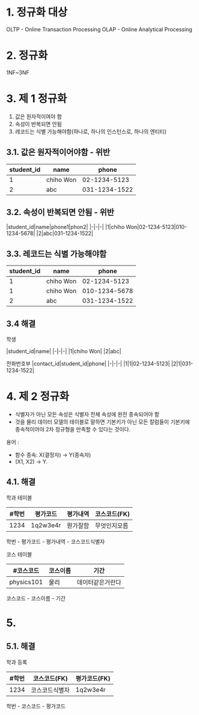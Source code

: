 # 1. 정규화 대상

OLTP - Online Transaction Processing
OLAP - Online Analytical Processing

# 2. 정규화

1NF~3NF

# 3. 제 1 정규화

1. 값은 원자적이여야 함
2. 속성이 반복되면 안됨
3. 레코드는 식별 가능해야함(하나로, 하나의 인스턴스로, 하나의 엔티티)

## 3.1. 값은 원자적이어야함 - 위반

|student_id|name|phone|
|-|-|-|
|1|chiho Won|02-1234-5123|010-1234-5678|
|2|abc|031-1234-1522|

## 3.2. 속성이 반복되면 안됨 - 위반

|student_id|name|phone1|phon2|
|-|-|-|
|1|chiho Won|02-1234-5123|010-1234-5678|
|2|abc|031-1234-1522|

## 3.3. 레코드는 식별 가능해야함

|student_id|name|phone|
|-|-|-|
|1|chiho Won|02-1234-5123|
|1|chiho Won|010-1234-5678|
|2|abc|031-1234-1522|

## 3.4 해결

학생

|student_id|name|
|-|-|-|
|1|chiho Won|
|2|abc|

전화번호부
|contact_id|student_id|phone|
|-|-|-|
|1|1|02-1234-5123|
|2|1|031-1234-1522|

# 4. 제 2 정규화

- 식별자가 아닌 모든 속성은 식별자 전체 속성에 완전 종속되어야 함
- 것을 물리 데이터 모델의 테이블로 말하면 기본키가 아닌 모든 칼럼들이 기본키에 종속적이어야 2차 정규형을 만족할 수 있다는 것이다.

용어 :

- 함수 종속: X(결정자) -> Y(종속자)
- (X1, X2) -> Y.

## 4.1. 해결

학과 테이블

|#학번|평가코드|평가내역|코스코드(FK)|
|-|-|-|-|
|1234|1q2w3e4r|뭔가잘함|무엇인지모름

학번
    - 평가코드
    - 평가내역
    - 코스코드식별자

코스 테이블

|#코스코드|코스이름|기간|
|-|-|-|
|physics101|물리|데이터같은거란다|

코스코드
    - 코스이름
    - 기간

# 5.

## 5.1. 해결

학과 등록

|#학번|코스코드(FK)|평가코드(FK)|
|-|-|-|
|1234|코스코드식별자|1q2w3e4r|

학번
    - 코스코드
    - 평가코드